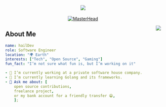 <h1 align="center">
    <img src="https://readme-typing-svg.herokuapp.com/?font=Righteous&color=1FF76C&size=35&center=true&vCenter=true&width=500&height=70&duration=4000&lines=Welcome+👋;" />
</h1>

<p align="center">
  <a href="https://github.com/hailDev">
    <img src="https://media1.tenor.com/m/CochrRf4JlcAAAAd/nyancat-nyahallo.gif" alt="MasterHead">
  </a>
</p>


<img align="right" src="https://visitor-badge.laobi.icu/badge?page_id=hailDev.hailDev" />

<!-- About Me Section -->
## About Me
```yaml
name: hailDev
role: Software Engineer
location: "🌍 Earth"
interests: ["Tech", "Open Source", "Gaming"]
fun_fact: "I’m not sure what fun is, but I’m working on it"

- 🔭 I’m currently working at a private software house company.
- 🌱 I’m currently learning Golang and its frameworks.
- 💬 Ask me about: [
    open source contributions,
    freelance project,
    or my bank account for a friendly transfer 😁,
    ];
```
## 

